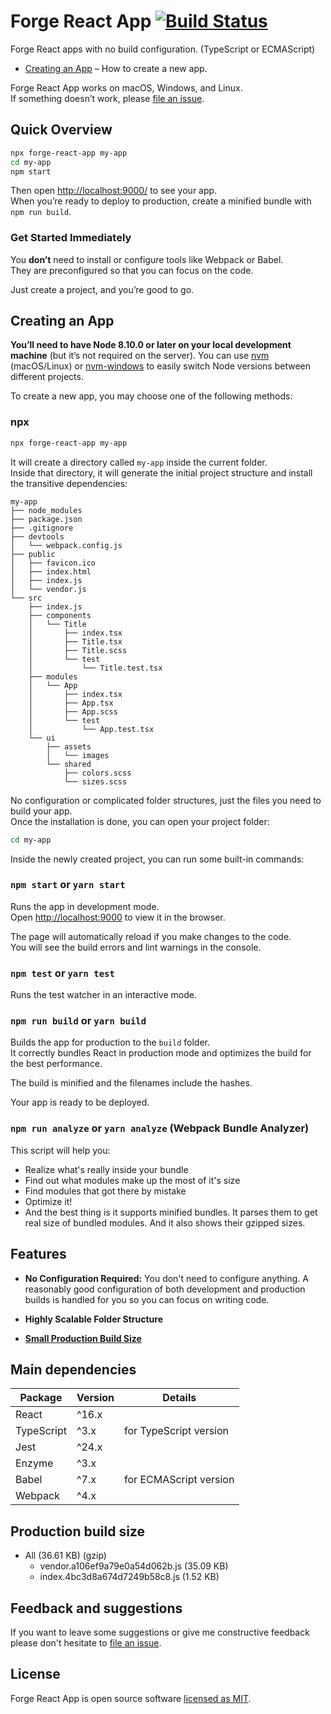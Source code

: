 # Forge React App [![Build Status](https://travis-ci.com/ioanungurean/forge-react-app.svg?branch=master)](https://travis-ci.com/ioanungurean/forge-react-app)

Forge React apps with no build configuration. (TypeScript or ECMAScript)

- [Creating an App](#creating-an-app) – How to create a new app.

Forge React App works on macOS, Windows, and Linux.<br>
If something doesn’t work, please [file an issue](https://github.com/ioanungurean/forge-react-app/issues/new).

## Quick Overview
```sh
npx forge-react-app my-app
cd my-app
npm start
```

Then open [http://localhost:9000/](http://localhost:9000/) to see your app.<br>
When you’re ready to deploy to production, create a minified bundle with `npm run build`.

### Get Started Immediately
You **don’t** need to install or configure tools like Webpack or Babel.<br>
They are preconfigured so that you can focus on the code.

Just create a project, and you’re good to go.

## Creating an App
**You’ll need to have Node 8.10.0 or later on your local development machine** (but it’s not required on the server). You can use [nvm](https://github.com/creationix/nvm#installation) (macOS/Linux) or [nvm-windows](https://github.com/coreybutler/nvm-windows#node-version-manager-nvm-for-windows) to easily switch Node versions between different projects.

To create a new app, you may choose one of the following methods:

### npx
```sh
npx forge-react-app my-app
```

It will create a directory called `my-app` inside the current folder.<br>
Inside that directory, it will generate the initial project structure and install the transitive dependencies:

```
my-app
├── node_modules
├── package.json
├── .gitignore
├── devtools
│   └── webpack.config.js
├── public
│   ├── favicon.ico
│   ├── index.html
│   ├── index.js
│   └── vendor.js
└── src
    ├── index.js
    ├── components
    │   └── Title
    │       ├── index.tsx
    │       ├── Title.tsx
    │       ├── Title.scss
    │       └── test
    │           └── Title.test.tsx
    ├── modules
    │   └── App
    │       ├── index.tsx
    │       ├── App.tsx
    │       ├── App.scss
    │       └── test
    │           └── App.test.tsx
    └── ui
        ├── assets
        │   └── images
        └── shared
            ├── colors.scss
            └── sizes.scss
```

No configuration or complicated folder structures, just the files you need to build your app.<br>
Once the installation is done, you can open your project folder:

```sh
cd my-app
```

Inside the newly created project, you can run some built-in commands:

### `npm start` or `yarn start`
Runs the app in development mode.<br>
Open [http://localhost:9000](http://localhost:9000) to view it in the browser.

The page will automatically reload if you make changes to the code.<br>
You will see the build errors and lint warnings in the console.

### `npm test` or `yarn test`
Runs the test watcher in an interactive mode.<br>

### `npm run build` or `yarn build`
Builds the app for production to the `build` folder.<br>
It correctly bundles React in production mode and optimizes the build for the best performance.

The build is minified and the filenames include the hashes.<br>

Your app is ready to be deployed.

### `npm run analyze` or `yarn analyze` (Webpack Bundle Analyzer)
This script will help you:
* Realize what's really inside your bundle
* Find out what modules make up the most of it's size
* Find modules that got there by mistake
* Optimize it!
* And the best thing is it supports minified bundles. It parses them to get real size of bundled modules. And it also shows their gzipped sizes.

## Features
- **No Configuration Required:** You don't need to configure anything. A reasonably good configuration of both development and production builds is handled for you so you can focus on writing code.

- **Highly Scalable Folder Structure**

- **[Small Production Build Size](#production-build-size)**


## Main dependencies
| Package       | Version | Details                |
| ------------- |---------|------------------------|
| React         | ^16.x   |                        |
| TypeScript    | ^3.x    | for TypeScript version |
| Jest          | ^24.x   |                        |
| Enzyme        | ^3.x    |                        |
| Babel         | ^7.x    | for ECMAScript version |
| Webpack       | ^4.x    |                        |

## Production build size
* All (36.61 KB) (gzip)
    * vendor.a106ef9a79e0a54d062b.js (35.09 KB)
    * index.4bc3d8a674d7249b58c8.js (1.52 KB)

## Feedback and suggestions
If you want to leave some suggestions or give me constructive feedback please don't hesitate to [file an issue](https://github.com/ioanungurean/forge-react-app/issues/new).

## License

Forge React App is open source software [licensed as MIT](https://github.com/ioanungurean/forge-react-app/blob/master/LICENSE.md).
